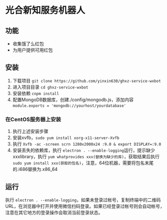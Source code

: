 # 光合新知服务机器人

## 功能

* 收集饿了么红包
* 为用户提供可用红包

## 安装

1. 下载项目 `git clone https://github.com/yinxin630/ghxz-service-wxbot`
2. 进入项目目录 `cd ghxz-service-wxbot`
3. 安装依赖 `cnpm install`
4. 配置MongoDB数据库，创建./config/mongodb.js，添加内容 `module.exports = 'mongodb://yourhost/yourdatabase'`

### 在CentOS服务器上安装

1. 执行上述安装步骤
2. 安装xvfb，`sudo yum install xorg-x11-server-Xvfb`
3. 执行 `Xvfb -ac -screen scrn 1280x2000x24 :9.0 & export DISPLAY=:9.0`
4. 安装丢失的依赖库，执行 `electron . --enable-logging`运行，提示缺少xxxlibrary，执行 `yum whatprovides xxx(替换为缺少的库)`，获取结果后执行`sudo yum install xxx(获取的包名)`，注意，64位机器，需要将包名末尾的.i686替换为.x86_64

## 运行

执行 `electron . --enable-logging`，如果未登录过帐号，复制终端中的二维码URL，在浏览器中打开并使用微信扫码登录。如果已经登录过帐号则会自动帐号，注意在其它地方的登录操作会取消当前登录状态。